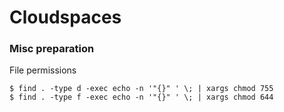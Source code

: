 # Cloudspaces

### Misc preparation

File permissions

    $ find . -type d -exec echo -n '"{}" ' \; | xargs chmod 755
    $ find . -type f -exec echo -n '"{}" ' \; | xargs chmod 644
